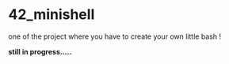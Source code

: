 # 42_minishell
one of the project where you have to create your own little bash !



****still in progress.....****
